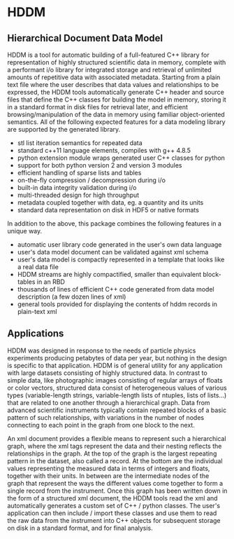 # HDDM
## Hierarchical Document Data Model

HDDM is a tool for automatic building of a full-featured C++ library for representation of highly structured scientific data in memory, complete with a performant i/o library for integrated storage and retrieval of unlimited amounts of repetitive data with associated metadata. Starting from a plain text file where the user describes that data values and relationships to be expressed, the HDDM tools automatically generate C++ header and source files that define the C++ classes for building the model in memory, storing it in a standard format in disk files for retrieval later, and efficient browsing/manipulation of the data in memory using familiar object-oriented semantics. All of the following expected features for a data modeling library are supported by the generated library.

- stl list iteration semantics for repeated data
- standard c++11 language elements, compiles with g++ 4.8.5
- python extension module wraps generated user C++ classes for python
- support for both python version 2 and version 3 modules
- efficient handling of sparse lists and tables
- on-the-fly compression / decompression during i/o
- built-in data integrity validation during i/o
- multi-threaded design for high throughput
- metadata coupled together with data, eg. a quantity and its units
- standard data representation on disk in HDF5 or native formats

In addition to the above, this package combines the following features in a unique way.

- automatic user library code generated in the user's own data language
- user's data model document can be validated against xml schema
- user's data model is compactly represented in a template that looks like a real data file
- HDDM streams are highly compactified, smaller than equivalent block-tables in an RBD
- thousands of lines of efficient C++ code generated from data model description (a few dozen lines of xml)
- general tools provided for displaying the contents of hddm records in plain-text xml

## Applications
HDDM was designed in response to the needs of particle physics experiments producing petabytes of data per year, but nothing in the design is specific to that application. HDDM is of general utility for any application with large datasets consisting of highly structured data. In contrast to simple data, like photographic images consisting of regular arrays of floats or color vectors, structured data consist of heterogeneous values of various types (variable-length strings, variable-length lists of ntuples, lists of lists...) that are related to one another through a hierarchical graph. Data from advanced scientific instruments typically contain repeated blocks of a basic pattern of such relationships, with variations in the number of nodes connecting to each point in the graph from one block to the next.

An xml document provides a flexible means to represent such a hierarchical graph, where the xml tags represent the data and their nesting reflects the relationships in the graph. At the top of the graph is the largest repeating pattern in the dataset, also called a record. At the bottom are the individual values representing the measured data in terms of integers and floats, together with their units. In between are the intermediate nodes of the graph that represent the ways the different values come together to form a single record from the instrument. Once this graph has been written down in the form of a structured xml document, the HDDM tools read the xml and automatically generates a custom set of C++ / python classes. The user's application can then include / import these classes and use them to read the raw data from the instrument into C++ objects for subsequent storage on disk in a standard format, and for final analysis.
